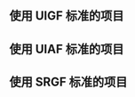 ## 使用 UIGF 标准的项目
<SiteInfo
name="genshin wish export"
desc="Easily export the Genshin Impact wish record"
url="https://github.com/biuuu/genshin-wish-export"
logo="https://raw.githubusercontent.com/biuuu/genshin-wish-export/main/build/icons/256x256.png"
repo="https://github.com/biuuu/genshin-wish-export"
preview="https://img.alicdn.com/imgextra/i3/1797064093/O1CN018VkZBw1g6dvTMaX9W_!!1797064093.png"
/>

<SiteInfo
name="胡桃"
desc="唷，找本堂主有何贵干呀？"
logo="https://img.alicdn.com/imgextra/i4/1797064093/O1CN01oaGvKE1g6dut0pICS_!!1797064093.png"
url="https://hut.ao/"
repo="https://github.com/DGP-Studio/Snap.Hutao"
preview="https://img.alicdn.com/imgextra/i4/1797064093/O1CN01F0AGTl1g6dvW6j28q_!!1797064093.png"
/>

<SiteInfo
name="寻空"
desc="记录旅途中发生的事"
logo="https://xunkong.cc/images/logo.640.webp"
url="https://xunkong.cc/"
repo="https://github.com/xunkong/xunkong"
preview="https://file.xunkong.cc/static/repo/xunkong/YanfeiLawyer.webp"
/>

<SiteInfo
name="genshin-gacha-analyzer"
desc="genshin wish history analyzer"
logo="https://raw.githubusercontent.com/sunfkny/genshin-gacha-export/main/ys.ico"
url="https://genshin.voderl.cn/"
repo="https://github.com/voderl/genshin-gacha-analyzer"
preview="https://raw.githubusercontent.com/voderl/genshin-gacha-analyzer/main/docs/charts.png"
/>

<SiteInfo
name="应急食品"
desc="安卓平台下的原神工具客户端"
logo="https://img.alicdn.com/imgextra/i4/1797064093/O1CN01agfnd91g6dvMzibmE_!!1797064093.png"
url="https://gtool.mukapp.top/"
preview="partnerships/mukapp.webp"
/>

<SiteInfo
name="提瓦特小助手"
desc="专注旅行者服务的微信小程序"
logo="https://img.alicdn.com/imgextra/i1/1797064093/O1CN01wVRiEq1g6dvGG2mmX_!!1797064093.png"
url="https://www.yshelper.com/index.php"
preview="partnerships/teyvat-preview.png"
/>

<SiteInfo
name="genshin-gacha-export"
desc="原神抽卡记录导出"
logo="https://raw.githubusercontent.com/sunfkny/genshin-gacha-export/main/ys.ico"
url="https://github.com/sunfkny/genshin-gacha-export"
repo="https://github.com/sunfkny/genshin-gacha-export"
preview="https://img.alicdn.com/imgextra/i1/1797064093/O1CN01Or2BBf1g6dvUQwGP9_!!1797064093.png"
/>

<SiteInfo
name="原神披萨小助手"
desc="Apple全平台原神小助手"
logo="https://ophelper.top/img/ophelper_logo_clipped.png"
url="https://apps.apple.com/app/id1635319193"
repo="https://github.com/CanglongCl/Genshin-Pizza-Helper"
preview="https://ophelper.top/img/ophelper-uigf-preview.png"
/>

<SiteInfo
name="Sangonomiya"
desc="原神祈愿记录工具"
logo="https://raw.githubusercontent.com/AuroraZiling/sangonomiya.Metadata/main/avatar.png"
url="https://github.com/AuroraZiling/sangonomiya"
repo="https://github.com/AuroraZiling/sangonomiya"
preview="https://raw.githubusercontent.com/AuroraZiling/sangonomiya.Metadata/main/show_light.png"
/>

<SiteInfo
name="Starward"
desc="米家游戏启动器"
logo=""
url="https://github.com/Scighost/Starward"
repo="https://github.com/Scighost/Starward"
preview="https://starward.scighost.com/resource/img/uigf/uigf_zh.webp"
/>

## 使用 UIAF 标准的项目
<SiteInfo
name="胡桃"
desc="唷，找本堂主有何贵干呀？"
logo="https://img.alicdn.com/imgextra/i4/1797064093/O1CN01oaGvKE1g6dut0pICS_!!1797064093.png"
url="https://hut.ao/"
repo="https://github.com/DGP-Studio/Snap.Hutao"
preview="https://img.alicdn.com/imgextra/i4/1797064093/O1CN01F0AGTl1g6dvW6j28q_!!1797064093.png"
/>

<SiteInfo
name="寻空"
desc="记录旅途中发生的事"
logo="https://xunkong.cc/images/logo.640.webp"
url="https://xunkong.cc/"
repo="https://github.com/xunkong/xunkong"
preview="https://file.xunkong.cc/static/repo/xunkong/YanfeiLawyer.webp"
/>

<SiteInfo
name="椰羊 cocogoat"
desc="A toolbox for Genshin Impact 100% running in browser."
logo="https://avatars.githubusercontent.com/u/82107463"
url="https://cocogoat.work/"
repo="https://github.com/yuehaiTeam/cocogoat"
preview="partnerships/cocogoat.png"
/>

<SiteInfo
name="YaeAchievement"
desc="更快、更准的原神成就导出工具"
logo="https://raw.githubusercontent.com/HolographicHat/YaeAchievement/master/icon.ico"
url="https://github.com/HolographicHat/YaeAchievement"
repo="https://github.com/HolographicHat/YaeAchievement"
preview="https://raw.githubusercontent.com/Finchaos/yae-markdown-230119/main/images/4.png"
/>

<SiteInfo
name="Tauri.Genshin"
desc="A Genshin Tool build with Tauri"
logo="/partnerships/tauri-genshin-icon.webp"
url="https://github.com/BTMuli/Tauri.Genshin"
repo="https://github.com/BTMuli/Tauri.Genshin"
preview="/partnerships/tauri-genshin-preview.webp"
/>

## 使用 SRGF 标准的项目
<SiteInfo
name="StarRail Gacha Exporter"
desc="一个快捷简便的崩坏：星穹铁道抽卡导出工具"
logo="https://raw.githubusercontent.com/DancingSnow0517/StarRail-gacha/master/imgs/star_rail.png"
url="https://dancingsnow0517.github.io/StarRail-gacha/"
repo="https://github.com/DancingSnow0517/StarRail-gacha"
preview="https://raw.githubusercontent.com/DancingSnow0517/StarRail-gacha/master/imgs/1.png"
/>

<SiteInfo
name="SRCat"
desc="崩坏：星穹铁道 - 工具箱 / 愿此行，有猫猫一直相伴"
logo="https://raw.githubusercontent.com/BoxCatTeam/SRCat/master/github-assets/images/app_icon.png"
url="https://srcat.boxcat.org/"
repo="https://github.com/BoxCatTeam/SRCat"
preview="https://raw.githubusercontent.com/BoxCatTeam/SRCat/master/github-assets/images/3.png"
/>

<SiteInfo
name="Asta"
desc="崩坏：星穹铁道 跃迁记录工具"
logo="https://raw.githubusercontent.com/AuroraZiling/asta.Metadata/main/avatar.png"
url="https://github.com/AuroraZiling/star-rail-asta"
repo="https://github.com/AuroraZiling/star-rail-asta"
preview="https://raw.githubusercontent.com/AuroraZiling/asta.Metadata/main/show_light.png"
/>

<SiteInfo
name="Starward"
desc="米家游戏启动器"
logo=""
url="https://github.com/Scighost/Starward"
repo="https://github.com/Scighost/Starward"
preview="https://starward.scighost.com/resource/img/uigf/srgf_zh.webp"
/>

<SiteInfo
name="星穹铁道跃迁观测工具"
desc="观测您的每一次跃迁"
logo="/partnerships/starwo-icon.png"
url="https://starwo.dodocotales.cc/"
repo="https://github.com/TremblingMoeNew/StarRailWarpObserve"
preview="partnerships/starwo-preview.png"
/>
